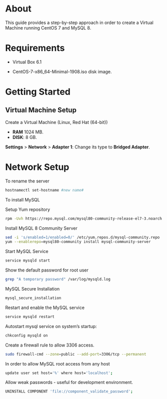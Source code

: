 # About

This guide provides a step-by-step approach in order to create a Virtual Machine running CentOS 7 and MySQL 8.

# Requirements

* Virtual Box 6.1

* CentOS-7-x86_64-Minimal-1908.iso disk image.

# Getting Started

## Virtual Machine Setup

Create a Virtual Machine (Linux, Red Hat (64-bit))
* **RAM** 1024 MB.
* **DISK**: 8 GB.

**Settings** > **Network** > **Adapter 1**: Change its type to **Bridged Adapter**.

# Network Setup

To rename the server
```bash
hostnamectl set-hostname #new name#
```

To install MySQL

Setup Yum repository
```bash
rpm -Uvh https://repo.mysql.com/mysql80-community-release-el7-3.noarch.rpm
```

Install MySQL 8 Community Server
```bash
sed -i 's/enabled=1/enabled=0/' /etc/yum.repos.d/mysql-community.repo
yum --enablerepo=mysql80-community install mysql-community-server
```

Start MySQL Service
```bash
service mysqld start
```

Show the default password for root user
```bash
grep "A temporary password" /var/log/mysqld.log
```

MySQL Secure Installation
```bash
mysql_secure_installation
```

Restart and enable the MySQL service
```bash
service mysqld restart
```

Autostart mysql service on system’s startup:
```bash
chkconfig mysqld on
```

Create a firewall rule to allow 3306 access.
```bash
sudo firewall-cmd --zone=public --add-port=3306/tcp --permanent
```

In order to allow MySQL root access from any host
```bash
update user set host='%' where host='localhost';
```

Allow weak passwords - useful for development environment.
```bash
UNINSTALL COMPONENT 'file://component_validate_password';
```